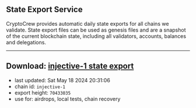 ## State Export Service
CryptoCrew provides automatic daily state exports for all chains we validate. State export files can be used as genesis files and are a snapshot of the current blockchain state, including all validators, accounts, balances and delegations.

---
**Download: [injective-1 state export](https://dl-eu2.ccvalidators.com/SERVICE/injective/injective-1_export_70433035.json)**
---

- last updated: Sat May 18 2024 20:31:06
- chain id: `injective-1`
- export height: `70433035`
- use for: airdrops, local tests, chain recovery
